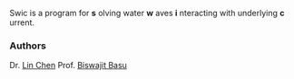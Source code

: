 Swic is a program for __s__ olving water __w__ aves __i__ nteracting with underlying __c__ urrent. 


### Authors
Dr. [Lin Chen](https://chen-lin.github.io)
Prof. [Biswajit Basu](https://www.tcd.ie/research/profiles/?profile=basub)
